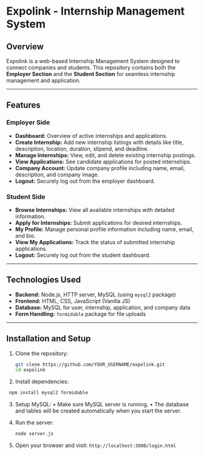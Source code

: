 # Expolink - Internship Management System

## Overview
Expolink is a web-based Internship Management System designed to connect companies and students. This repository contains both the **Employer Section** and the **Student Section** for seamless internship management and application.

---

## Features

### Employer Side
- **Dashboard:** Overview of active internships and applications.
- **Create Internship:** Add new internship listings with details like title, description, location, duration, stipend, and deadline.
- **Manage Internships:** View, edit, and delete existing internship postings.
- **View Applications:** See candidate applications for posted internships.
- **Company Account:** Update company profile including name, email, description, and company image.
- **Logout:** Securely log out from the employer dashboard.

### Student Side
- **Browse Internships:** View all available internships with detailed information.
- **Apply for Internships:** Submit applications for desired internships.
- **My Profile:** Manage personal profile information including name, email, and bio.
- **View My Applications:** Track the status of submitted internship applications.
- **Logout:** Securely log out from the student dashboard.

---

## Technologies Used
- **Backend:** Node.js, HTTP server, MySQL (using `mysql2` package)
- **Frontend:** HTML, CSS, JavaScript (Vanilla JS)
- **Database:** MySQL for user, internship, application, and company data
- **Form Handling:** `formidable` package for file uploads

---

## Installation and Setup
1. Clone the repository:
   ```bash
   git clone https://github.com/YOUR_USERNAME/expolink.git
   cd expolink
   ```
   
2.	Install dependencies:
   ```bash
	npm install mysql2 formidable
```

3.	Setup MySQL:
	•	Make sure MySQL server is running.
	•	The database and tables will be created automatically when you start the server.

4.	Run the server:
  	```bash
  	node server.js
  	```

6.	Open your browser and visit:
	```http://localhost:3000/login.html```
